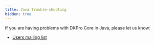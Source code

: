 ```yaml
---
title: Java trouble-shooting
hidden: true
---
```


If you are having problems with DKPro Core in Java, please let us know:

* [Users mailing list](http://groups.google.com/group/dkpro-core-user)
